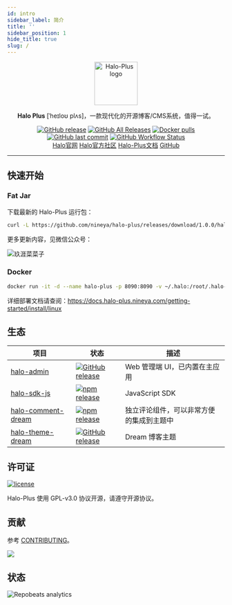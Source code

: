 ```yaml
---
id: intro
sidebar_label: 简介
title: ''
sidebar_position: 1
hide_title: true
slug: /
---
```


<p align="center">
    <a href="https://docs.halo-plus.nineya.com" target="_blank" rel="noopener noreferrer">
        <img width="100" src="https://halo.run/logo" alt="Halo-Plus logo" />
    </a>
</p>

<p align="center"><b>Halo <b style={{color: '#097ff1'}}>Plus</b></b> [ˈheɪloʊ plʌs]，一款现代化的开源博客/CMS系统，值得一试。</p>

<p align="center">
<a href="https://github.com/nineya/halo-plus/releases"><img alt="GitHub release" src="https://img.shields.io/github/release/nineya/halo-plus.svg?style=flat-square" /></a>
<a href="https://github.com/nineya/halo-plus/releases"><img alt="GitHub All Releases" src="https://img.shields.io/github/downloads/nineya/halo-plus/total.svg?style=flat-square" /></a>
<a href="https://hub.docker.com/r/nineya/halo-plus"><img alt="Docker pulls" src="https://img.shields.io/docker/pulls/nineya/halo-plus?style=flat-square" /></a>
<a href="https://github.com/nineya/halo-plus/commits"><img alt="GitHub last commit" src="https://img.shields.io/github/last-commit/nineya/halo-plus.svg?style=flat-square" /></a>
<a href="https://github.com/nineya/halo-plus/actions"><img alt="GitHub Workflow Status" src="https://img.shields.io/github/workflow/status/nineya/halo-plus/Halo%20CI?style=flat-square" /></a>
<br />
<a href="https://halo.run">Halo官网</a>
<a href="https://bbs.halo.run">Halo官方社区</a>
<a href="https://docs.halo.nineya.com">Halo-Plus文档</a>
<a href="https://github.com/nineya">GitHub</a>
</p>

------------------------------

## 快速开始

### Fat Jar

下载最新的 Halo-Plus 运行包：

```bash
curl -L https://github.com/nineya/halo-plus/releases/download/1.0.0/halo-plus-1.0.0.jar --output halo-plus.jar
```

更多更新内容，见微信公众号：

![玖涯菜菜子](https://blog.nineya.com/upload/2023/05/未标题-2.png)

### Docker

```bash
docker run -it -d --name halo-plus -p 8090:8090 -v ~/.halo:/root/.halo-plus --restart=always nineya/halo-plus:latest
```

详细部署文档请查阅：<https://docs.halo-plus.nineya.com/getting-started/install/linux>

## 生态

| 项目                                                                         | 状态                                                                                                                                                                             | 描述                                     |
| ---------------------------------------------------------------------------- | -------------------------------------------------------------------------------------------------------------------------------------------------------------------------------- | ---------------------------------------- |
| [halo-admin](https://github.com/nineya/halo-puls-admin)                         | <a href="https://github.com/nineya/halo-admin/releases"><img alt="GitHub release" src="https://img.shields.io/github/release/nineya/halo-puls-admin.svg?style=flat-square" /></a> | Web 管理端 UI，已内置在主应用            |
| [halo-sdk-js](https://github.com/nineya/halo-sdk-js)                                 | <a href="https://github.com/nineya/halo-sdk-js"><img alt="npm release" src="https://img.shields.io/npm/v/@nineya/halo-content-api?style=flat-square"/></a>                             | JavaScript SDK                           |
| [halo-comment-dream](https://github.com/nineya/halo-comment-dream)                     | <a href="https://www.npmjs.com/package/halo-comment-dream"><img alt="npm release" src="https://img.shields.io/npm/v/halo-comment-dream?style=flat-square"/></a>                              | 独立评论组件，可以非常方便的集成到主题中 |
| [halo-theme-dream](https://github.com/nineya/halo-theme-dream)                        | <a href="https://github.com/nineya/halo-theme-dream/releases"><img alt="GitHub release" src="https://img.shields.io/github/release/nineya/halo-theme-dream.svg?style=flat-square" /></a> | Dream 博客主题            |

## 许可证

[![license](https://img.shields.io/github/license/nineya/halo-plus.svg?style=flat-square)](https://github.com/nineya/halo-plus/blob/master/LICENSE)

Halo-Plus 使用 GPL-v3.0 协议开源，请遵守开源协议。

## 贡献

参考 [CONTRIBUTING](https://github.com/nineya/halo-plus/blob/master/CONTRIBUTING.md)。

<a href="https://github.com/nineya/halo-plus/graphs/contributors"><img src="https://opencollective.com/halo/contributors.svg?width=890&button=false" /></a>

## 状态

![Repobeats analytics](https://repobeats.axiom.co/api/embed/cfab38e31f5e304787f87bae2bece907f850a8d6.svg "Repobeats analytics image")
